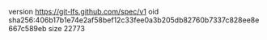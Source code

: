 version https://git-lfs.github.com/spec/v1
oid sha256:406b17b1e74e2af58bef12c33fee0a3b205db82760b7337c828ee8e667c589eb
size 22773
